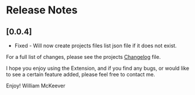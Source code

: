 # Release Notes

## [0.0.4]
- Fixed - Will now create projects files list json file if it does not exist.


For a full list of changes, please see the projects [Changelog](CHANGELOG.md) file.

I hope you enjoy using the Extension, and if you find any bugs, or would like to see a certain feature added, please feel free to contact me.

Enjoy! William McKeever
